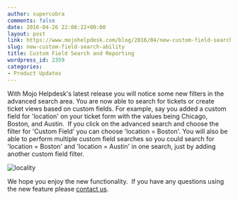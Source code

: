 ```yaml
---
author: supercobra
comments: false
date: 2016-04-26 22:08:22+00:00
layout: post
link: https://www.mojohelpdesk.com/blog/2016/04/new-custom-field-search-ability/
slug: new-custom-field-search-ability
title: Custom Field Search and Reporting
wordpress_id: 2359
categories:
- Product Updates
---
```


With Mojo Helpdesk's latest release you will notice some new filters in the advanced search area. You are now able to search for tickets or create ticket views based on custom fields. For example, say you added a custom field for 'location' on your ticket form with the values being Chicago, Boston, and Austin.  If you click on the advanced search and choose the filter for 'Custom Field' you can choose 'location = Boston'. You will also be able to perform multiple custom field searches so you could search for 'location = Boston' and 'location = Austin' in one search, just by adding another custom field filter.

![locality](http://www.mojohelpdesk.com/blog/wordpress/wp-content/uploads/2016/04/locality.jpg)



We hope you enjoy the new functionality.  If you have any questions using the new feature please [contact us](http://help.mojohelpdesk.com).
